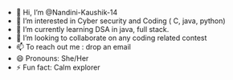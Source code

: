 - 👋 Hi, I’m @Nandini-Kaushik-14
- 👀 I’m interested in Cyber security and Coding ( C, java, python)
- 🌱 I’m currently learning DSA in java, full stack.
- 💞️ I’m looking to collaborate on any coding related contest
- 📫 To reach out me : drop an email
- 😄 Pronouns: She/Her
- ⚡ Fun fact: Calm explorer

<!---
Nandini-Kaushik-14/Nandini-Kaushik-14 is a ✨ special ✨ repository because its `README.md` (this file) appears on your GitHub profile.
You can click the Preview link to take a look at your changes.
--->
